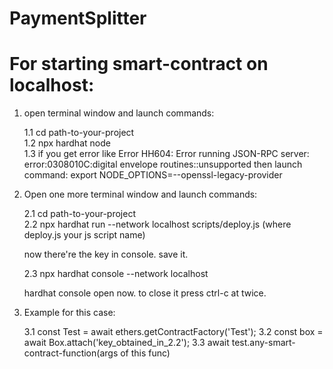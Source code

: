 # PaymentSplitter

# For starting smart-contract on localhost:
1. open terminal window and launch commands:

    1.1 cd path-to-your-project    
    1.2 npx hardhat node    
    1.3 if you get error like Error HH604: Error running JSON-RPC server: error:0308010C:digital envelope routines::unsupported then launch command: export NODE_OPTIONS=--openssl-legacy-provider
    
2. Open one more terminal window and launch commands:

    2.1 cd path-to-your-project  
    2.2 npx hardhat run --network localhost scripts/deploy.js (where deploy.js your js script name)

    now there're the key in console. save it.

    2.3 npx hardhat console --network localhost

    hardhat console open now.
    to close it press ctrl-c at twice.
    

3. Example for this case:
    
    3.1 const Test = await ethers.getContractFactory('Test');
    3.2 const box = await Box.attach('key_obtained_in_2.2');
    3.3 await test.any-smart-contract-function(args of this func)
